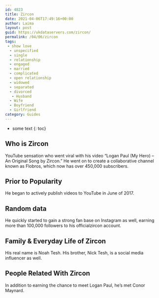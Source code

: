```yaml
---
id: 4823
title: Zircon
date: 2021-04-06T17:49:16+00:00
author: Laima
layout: post
guid: https://ukdataservers.com/zircon/
permalink: /04/06/zircon
tags:
 - show love
  - unspecified
  - single
  - relationship
  - engaged
  - married
  - complicated
  - open relationship
  - widowed
  - separated
  - divorced
   - Husband
  - Wife
  - Boyfriend
  - Girlfriend
category: Guides
---
```


* some text
{: toc}


## Who is Zircon
                  
                  
                  
YouTube sensation who went viral with his video &#8220;Logan Paul (My Hero) &#8211; An Original Song by Zircon.&#8221; He went on to create a collaborative channel known as Flobros, which now has over 450,000 subscribers.  
                  
              
            
              
            
                
                
                
## Prior to Popularity
                  
                  
                  
He began to actively publish videos to YouTube in June of 2017. 
                  
              
            
              
            
                
                
                
## Random data
                  
                  
                  
He quickly started to gain a strong fan base on Instagram as well, earning more than 100,000 followers to his officialzircon account.
                  
              
            
              
            
                
                
                
## Family & Everyday Life of Zircon
                  
                  
                  
His real name is Noah Tesh. His brother, Nick Tesh, is a social media influencer as well. 
                  
              
            
              
            
                
                
                
## People Related With Zircon
                  
                  
                  
In addition to earning the chance to meet Logan Paul, he&#8217;s met Conor Maynard.
                  
              
            
              
            
                
              
            
              
              
            
            
              
            
          
          
          
